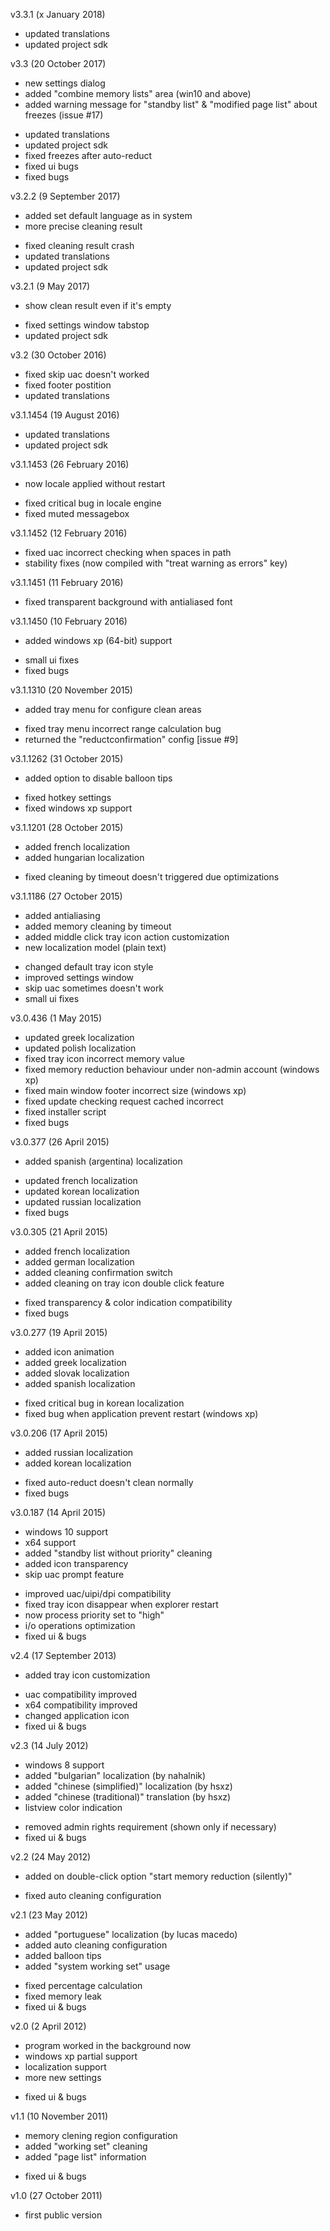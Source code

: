 v3.3.1 (x January 2018)
- updated translations
- updated project sdk

v3.3 (20 October 2017)
+ new settings dialog
+ added "combine memory lists" area (win10 and above)
+ added warning message for "standby list" & "modified page list" about freezes (issue #17)
- updated translations
- updated project sdk
- fixed freezes after auto-reduct
- fixed ui bugs
- fixed bugs

v3.2.2 (9 September 2017)
+ added set default language as in system
+ more precise cleaning result
- fixed cleaning result crash
- updated translations
- updated project sdk

v3.2.1 (9 May 2017)
+ show clean result even if it's empty
- fixed settings window tabstop
- updated project sdk

v3.2 (30 October 2016)
- fixed skip uac doesn't worked
- fixed footer postition
- updated translations

v3.1.1454 (19 August 2016)
- updated translations
- updated project sdk

v3.1.1453 (26 February 2016)
+ now locale applied without restart
- fixed critical bug in locale engine
- fixed muted messagebox

v3.1.1452 (12 February 2016)
- fixed uac incorrect checking when spaces in path
- stability fixes (now compiled with "treat warning as errors" key)

v3.1.1451 (11 February 2016)
- fixed transparent background with antialiased font

v3.1.1450 (10 February 2016)
+ added windows xp (64-bit) support
- small ui fixes
- fixed bugs

v3.1.1310 (20 November 2015)
+ added tray menu for configure clean areas
- fixed tray menu incorrect range calculation bug
- returned the "reductconfirmation" config [issue #9]

v3.1.1262 (31 October 2015)
+ added option to disable balloon tips
- fixed hotkey settings
- fixed windows xp support

v3.1.1201 (28 October 2015)
+ added french localization
+ added hungarian localization
- fixed cleaning by timeout doesn't triggered due optimizations

v3.1.1186 (27 October 2015)
+ added antialiasing
+ added memory cleaning by timeout
+ added middle click tray icon action customization
+ new localization model (plain text)
- changed default tray icon style
- improved settings window
- skip uac sometimes doesn't work
- small ui fixes

v3.0.436 (1 May 2015)
- updated greek localization
- updated polish localization
- fixed tray icon incorrect memory value
- fixed memory reduction behaviour under non-admin account (windows xp)
- fixed main window footer incorrect size (windows xp)
- fixed update checking request cached incorrect
- fixed installer script
- fixed bugs

v3.0.377 (26 April 2015)
+ added spanish (argentina) localization
- updated french localization
- updated korean localization
- updated russian localization
- fixed bugs

v3.0.305 (21 April 2015)
+ added french localization
+ added german localization
+ added cleaning confirmation switch
+ added cleaning on tray icon double click feature
- fixed transparency & color indication compatibility
- fixed bugs

v3.0.277 (19 April 2015)
+ added icon animation
+ added greek localization
+ added slovak localization
+ added spanish localization
- fixed critical bug in korean localization
- fixed bug when application prevent restart (windows xp)

v3.0.206 (17 April 2015)
+ added russian localization
+ added korean localization
- fixed auto-reduct doesn't clean normally
- fixed bugs

v3.0.187 (14 April 2015)
+ windows 10 support
+ x64 support
+ added "standby list without priority" cleaning
+ added icon transparency
+ skip uac prompt feature
- improved uac/uipi/dpi compatibility
- fixed tray icon disappear when explorer restart
- now process priority set to "high"
- i/o operations optimization
- fixed ui & bugs

v2.4 (17 September 2013)
+ added tray icon customization
- uac compatibility improved
- x64 compatibility improved
- changed application icon
- fixed ui & bugs

v2.3 (14 July 2012)
+ windows 8 support
+ added "bulgarian" localization (by nahalnik)
+ added "chinese (simplified)" localization (by hsxz)
+ added "chinese (traditional)" translation (by hsxz)
+ listview color indication
- removed admin rights requirement (shown only if necessary)
- fixed ui & bugs

v2.2 (24 May 2012)
+ added on double-click option "start memory reduction (silently)"
- fixed auto cleaning configuration

v2.1 (23 May 2012)
+ added "portuguese" localization (by lucas macedo)
+ added auto cleaning configuration
+ added balloon tips
+ added "system working set" usage
- fixed percentage calculation
- fixed memory leak
- fixed ui & bugs

v2.0 (2 April 2012)
+ program worked in the background now
+ windows xp partial support
+ localization support
+ more new settings
- fixed ui & bugs

v1.1 (10 November 2011)
+ memory clening region configuration
+ added "working set" cleaning
+ added "page list" information
- fixed ui & bugs

v1.0 (27 October 2011)
- first public version
